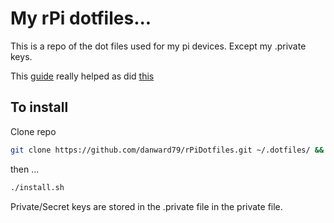 # My rPi dotfiles...

This is a repo of the dot files used for my pi devices. Except my .private keys.

This [guide](https://dotfiles.github.io) really helped as did [this](https://medium.com/@webprolific/getting-started-with-dotfiles-43c3602fd789#.qmgph96y5)

## To install
Clone repo
``` bash
git clone https://github.com/danward79/rPiDotfiles.git ~/.dotfiles/ && cd .dotfiles
```
then ...
``` bash
./install.sh
```

Private/Secret keys are stored in the .private file in the private file. 
